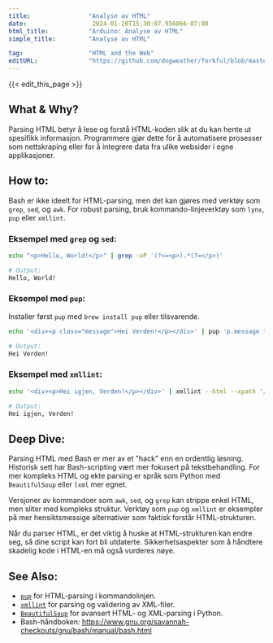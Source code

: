 ```yaml
---
title:                "Analyse av HTML"
date:                  2024-01-20T15:30:07.956066-07:00
html_title:           "Arduino: Analyse av HTML"
simple_title:         "Analyse av HTML"

tag:                  "HTML and the Web"
editURL:              "https://github.com/dogweather/forkful/blob/master/content/no/bash/parsing-html.md"
---
```


{{< edit_this_page >}}

## What & Why?
Parsing HTML betyr å lese og forstå HTML-koden slik at du kan hente ut spesifikk informasjon. Programmere gjør dette for å automatisere prosesser som nettskraping eller for å integrere data fra ulike websider i egne applikasjoner.

## How to:
Bash er ikke ideelt for HTML-parsing, men det kan gjøres med verktøy som `grep`, `sed`, og `awk`. For robust parsing, bruk kommando-linjeverktøy som `lynx`, `pup` eller `xmllint`.

### Eksempel med `grep` og `sed`:
```Bash
echo "<p>Hello, World!</p>" | grep -oP '(?<=<p>).*(?=</p>)'

# Output:
Hello, World!
```

### Eksempel med `pup`:
Installer først `pup` med `brew install pup` eller tilsvarende.
```Bash
echo '<div><p class="message">Hei Verden!</p></div>' | pup 'p.message text{}'

# Output:
Hei Verden!
```

### Eksempel med `xmllint`:
```Bash
echo '<div><p>Hei igjen, Verden!</p></div>' | xmllint --html --xpath '//p/text()' -

# Output:
Hei igjen, Verden!
```

## Deep Dive:
Parsing HTML med Bash er mer av et "hack" enn en ordentlig løsning. Historisk sett har Bash-scripting vært mer fokusert på tekstbehandling. For mer kompleks HTML og ekte parsing er språk som Python med `BeautifulSoup` eller `lxml` mer egnet.

Versjoner av kommandoer som `awk`, `sed`, og `grep` kan strippe enkel HTML, men sliter med kompleks struktur. Verktøy som `pup` og `xmllint` er eksempler på mer hensiktsmessige alternativer som faktisk forstår HTML-strukturen.

Når du parser HTML, er det viktig å huske at HTML-strukturen kan endre seg, så dine script kan fort bli utdaterte. Sikkerhetsaspekter som å håndtere skadelig kode i HTML-en må også vurderes nøye.

## See Also:
- [`pup`](https://github.com/ericchiang/pup) for HTML-parsing i kommandolinjen.
- [`xmllint`](http://xmlsoft.org/xmllint.html) for parsing og validering av XML-filer.
- [`BeautifulSoup`](https://www.crummy.com/software/BeautifulSoup/) for avansert HTML- og XML-parsing i Python.
- Bash-håndboken: https://www.gnu.org/savannah-checkouts/gnu/bash/manual/bash.html
